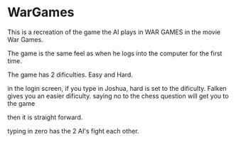 # WarGames
This is a recreation of the game the AI plays in WAR GAMES in the movie War Games. 

The game is the same feel as when he logs into the computer for the first time. 

The game has 2 dificulties. Easy and Hard.

in the login screen, if you type in Joshua, hard is set to the dificulty.
                                    Falken gives you an easier dificulty.
saying no to the chess question will get you to the game

then it is straight forward. 

typing in zero has the 2 AI's fight each other.

